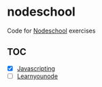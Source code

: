 # nodeschool

Code for [Nodeschool](https://nodeschool.io/) exercises

## TOC

- [x] [Javascripting](/javascripting/)
- [ ] [Learnyounode](/learnyounode/)
